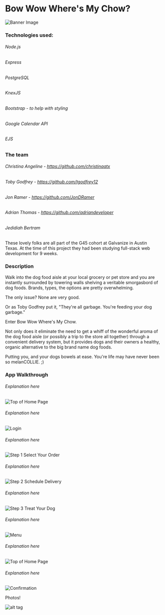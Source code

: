 # Bow Wow Where's My Chow?

![Banner Image](https://github.com/JedidiahBertram/bwwmc/blob/master/assets/screenshots/Banner%20Image.png)

### Technologies used:

###### Node.js
###### Express
###### PostgreSQL
###### KnexJS
###### Bootstrap - to help with styling
###### Google Calendar API
###### EJS

### The team

###### Christina Angeline - https://github.com/christinaatx
###### Toby Godfrey - https://github.com/tgodfrey12
###### Jon Ramer - https://github.com/JonDRamer
###### Adrian Thomas - https://github.com/adriandeveloper
###### Jedidiah Bertram

These lovely folks are all part of the G45 cohort at Galvanize in Austin Texas.
At the time of this project they had been studying full-stack web development for
9 weeks.


### Description

Walk into the dog food aisle at your local grocery or pet store and you
are instantly surrounded by towering walls shelving a veritable smorgasbord of
dog foods. Brands, types, the options are pretty overwhelming.

The only issue? None are very good.

Or as Toby Godfrey put it, "They're all garbage. You're feeding your dog garbage."

Enter Bow Wow Where's My Chow.

Not only does it eliminate the need to get a whiff of the wonderful aroma of the
dog food aisle (or possibly a trip to the store all together) through a convenient
delivery system, but it provides dogs and their owners a healthy, organic alternative to the big brand name dog foods.

Putting you, and your dogs bowels at ease. You're life may have never been so
melanCOLLIE. ;)


### App Walkthrough

###### Explanation here

![Top of Home Page](https://github.com/JedidiahBertram/bwwmc/blob/master/assets/screenshots/Home%20Page%20Puppy%20Image.png)

###### Explanation here

![Login](https://github.com/JedidiahBertram/bwwmc/blob/master/assets/screenshots/Login.png)

###### Explanation here

![Step 1 Select Your Order ](https://github.com/JedidiahBertram/bwwmc/blob/master/assets/screenshots/Select%20Your%20Order.png)

###### Explanation here

![Step 2 Schedule Delivery](https://github.com/JedidiahBertram/bwwmc/blob/master/assets/screenshots/Pick%20a%20Delivery%20Date.png)

###### Explanation here

![Step 3 Treat Your Dog](https://github.com/JedidiahBertram/bwwmc/blob/master/assets/screenshots/Treat%20Your%20Dog.png)

###### Explanation here

![Menu](https://github.com/JedidiahBertram/bwwmc/blob/master/assets/screenshots/Menu.png)

###### Explanation here

![Top of Home Page](https://github.com/JedidiahBertram/bwwmc/blob/master/assets/screenshots/Cart.png)

###### Explanation here

![Confirmation](https://github.com/JedidiahBertram/bwwmc/blob/master/assets/screenshots/Confirmation.png)


Photos!

![alt tag](https://thumb.ibb.co/cYHaRQ/IMG_6834.jpg)
